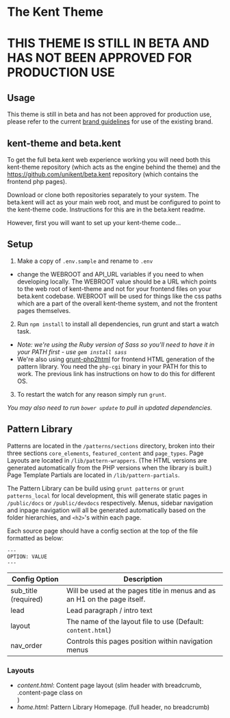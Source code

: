 # The Kent Theme

# THIS THEME IS STILL IN BETA AND HAS NOT BEEN APPROVED FOR PRODUCTION USE

## Usage
This theme is still in beta and has not been approved for production use, please refer to the current [brand guidelines](https://www.kent.ac.uk/brand) for use of the existing brand.

## kent-theme and beta.kent

To get the full beta.kent web experience working you will need both this kent-theme repository (which acts as the engine behind the theme) and the https://github.com/unikent/beta.kent repository (which contains the frontend php pages).

Download or clone both repositories separately to your system. The beta.kent will act as your main web root, and must be configured to point to the kent-theme code. Instructions for this are in the beta.kent readme.

However, first you will want to set up your kent-theme code...

## Setup

1. Make a copy of `.env.sample` and rename to `.env` 
  - change the WEBROOT and API_URL variables if you need to when developing locally. The WEBROOT value should be a URL which points to the web root of kent-theme and not for your frontend files on your beta.kent codebase. WEBROOT will be used for things like the css paths which are a part of the overall kent-theme system, and not the frontent pages themselves.

2. Run `npm install` to install all dependencies, run grunt and start a watch task.

  - *Note: we're using the Ruby version of Sass so you'll need to have it in your PATH first - use `gem install sass`*
  - We're also using [grunt-php2html](https://www.npmjs.com/package/grunt-php2html) for frontend HTML generation of the pattern library. You need the `php-cgi` binary in your PATH for this to work. The previous link has instructions on how to do this for different OS.

3. To restart the watch for any reason simply run `grunt`.

*You may also need to run `bower update` to pull in updated dependencies.*

## Pattern Library

Patterns are located in the `/patterns/sections` directory, broken into their three sections `core_elements`, `featured_content` and `page_types`.
Page Layouts are located in `/lib/pattern-wrappers`. (The HTML versions are generated automatically from the PHP versions when the library is built.)
Page Template Partials are located in `/lib/pattern-partials`.

The Pattern Library can be build using `grunt patterns` or `grunt patterns_local` for local development, this will generate static pages in `/public/docs` or `/public/devdocs` respectively.
Menus, sidebar navigation and inpage navigation will all be generated automatically based on the folder hierarchies, and `<h2>`'s within each page.

Each source page should have a config section at the top of the file formatted as below:

```
---
OPTION: VALUE
---
```

| Config Option		    	| Description																				                                        |
|-----------------------|-------------------------------------------------------------------------------------------|
| sub_title	(required)	| Will be used at the pages title in menus and as an H1 on the page itself.				        	|
| lead                  | Lead paragraph / intro text                                                               |
| layout				        | The name of the layout file to use (Default: `content.html`)				              				|
| nav_order             | Controls this pages position within navigation menus                                      |


### Layouts
 - *content.html*: Content page layout (slim header with breadcrumb, .content-page class on <main>)
 - *home.html*: Pattern Library Homepage. (full header, no breadcrumb)
